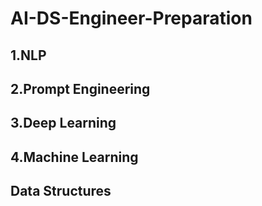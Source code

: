 # AI-DS-Engineer-Preparation

## 1.NLP
## 2.Prompt Engineering
## 3.Deep Learning
## 4.Machine Learning
## Data Structures
